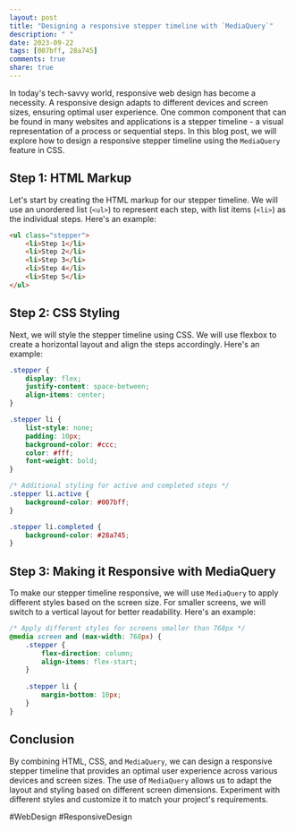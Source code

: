 ```yaml
---
layout: post
title: "Designing a responsive stepper timeline with `MediaQuery`"
description: " "
date: 2023-09-22
tags: [007bff, 28a745]
comments: true
share: true
---
```


In today's tech-savvy world, responsive web design has become a necessity. A responsive design adapts to different devices and screen sizes, ensuring optimal user experience. One common component that can be found in many websites and applications is a stepper timeline - a visual representation of a process or sequential steps. In this blog post, we will explore how to design a responsive stepper timeline using the `MediaQuery` feature in CSS.

## Step 1: HTML Markup
Let's start by creating the HTML markup for our stepper timeline. We will use an unordered list (`<ul>`) to represent each step, with list items (`<li>`) as the individual steps. Here's an example:

```html
<ul class="stepper">
    <li>Step 1</li>
    <li>Step 2</li>
    <li>Step 3</li>
    <li>Step 4</li>
    <li>Step 5</li>
</ul>
```

## Step 2: CSS Styling
Next, we will style the stepper timeline using CSS. We will use flexbox to create a horizontal layout and align the steps accordingly. Here's an example:

```css
.stepper {
    display: flex;
    justify-content: space-between;
    align-items: center;
}

.stepper li {
    list-style: none;
    padding: 10px;
    background-color: #ccc;
    color: #fff;
    font-weight: bold;
}

/* Additional styling for active and completed steps */
.stepper li.active {
    background-color: #007bff;
}

.stepper li.completed {
    background-color: #28a745;
}
```

## Step 3: Making it Responsive with MediaQuery
To make our stepper timeline responsive, we will use `MediaQuery` to apply different styles based on the screen size. For smaller screens, we will switch to a vertical layout for better readability. Here's an example:

```css
/* Apply different styles for screens smaller than 768px */
@media screen and (max-width: 768px) {
    .stepper {
        flex-direction: column;
        align-items: flex-start;
    }
    
    .stepper li {
        margin-bottom: 10px;
    }
}
```

## Conclusion
By combining HTML, CSS, and `MediaQuery`, we can design a responsive stepper timeline that provides an optimal user experience across various devices and screen sizes. The use of `MediaQuery` allows us to adapt the layout and styling based on different screen dimensions. Experiment with different styles and customize it to match your project's requirements.

#WebDesign #ResponsiveDesign